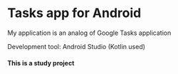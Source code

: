 # Tasks app for Android
My application is an analog of Google Tasks application

Development tool: Android Studio (Kotlin used)

#### This is a study project
